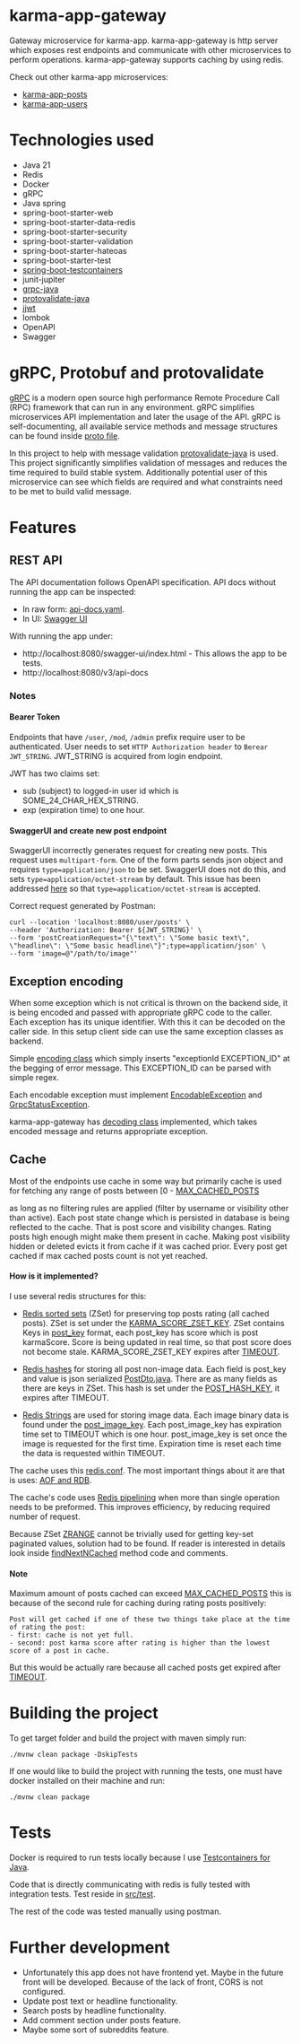 # karma-app-gateway

Gateway microservice for karma-app. karma-app-gateway is http server which exposes rest endpoints
and communicate with other microservices to perform operations. karma-app-gateway supports caching by using redis.

Check out other karma-app microservices:

- [karma-app-posts](https://github.com/msik-404/karma-app/tree/main/karma-app-posts)
- [karma-app-users](https://github.com/msik-404/karma-app/tree/main/karma-app-users)

# Technologies used

- Java 21
- Redis
- Docker
- gRPC
- Java spring
- spring-boot-starter-web
- spring-boot-starter-data-redis
- spring-boot-starter-security
- spring-boot-starter-validation
- spring-boot-starter-hateoas
- spring-boot-starter-test
- [spring-boot-testcontainers](https://spring.io/blog/2023/06/23/improved-testcontainers-support-in-spring-boot-3-1)
- junit-jupiter
- [grpc-java](https://github.com/grpc/grpc-java)
- [protovalidate-java](https://github.com/bufbuild/protovalidate-java)
- [jjwt](https://github.com/jwtk/jjwt#install-jdk-maven)
- lombok
- OpenAPI
- Swagger

# gRPC, Protobuf and protovalidate

[gRPC](https://grpc.io/) is a modern open source high performance Remote Procedure Call (RPC) framework that can run in
any environment. gRPC simplifies microservices API implementation and later the usage of the API. gRPC is
self-documenting,
all available service methods and message structures can be found
inside [proto file](https://github.com/msik-404/karma-app-posts/blob/main/src/main/proto/karma_app_posts.proto).

In this project to help with message validation [protovalidate-java](https://github.com/bufbuild/protovalidate-java) is
used.
This project significantly simplifies validation of messages and reduces the time required to build stable system.
Additionally potential user of this microservice can see which fields are required and what
constraints need to be met to build valid message.

# Features

## REST API

The API documentation follows OpenAPI specification. API docs without running the app can be inspected:

- In raw form: [api-docs.yaml](https://github.com/msik-404/karma-app-monolith/blob/main/api-docs.yaml).
- In UI: [Swagger UI](https://petstore.swagger.io/?url=https://raw.githubusercontent.com/msik-404/karma-app-monolith/main/api-docs.yaml)

With running the app under:

- http://localhost:8080/swagger-ui/index.html - This allows the app to be tests.
- http://localhost:8080/v3/api-docs

### Notes

#### Bearer Token

Endpoints that have `/user`, `/mod`, `/admin` prefix require user to be authenticated. User needs to set
`HTTP Authorization header` to `Berear JWT_STRING`. JWT_STRING is acquired from login endpoint.

JWT has two claims set:

- sub (subject) to logged-in user id which is SOME_24_CHAR_HEX_STRING.
- exp (expiration time) to one hour.

#### SwaggerUI and create new post endpoint

SwaggerUI incorrectly generates request for creating new posts. This request uses `multipart-form`. One of the form
parts
sends json object and requires `type=application/json` to be set. SwaggerUI does not do this, and
sets `type=application/octet-stream`
by default. This issue has been
addressed [here](https://github.com/msik-404/karma-app-monolith/blob/main/src/main/java/com/msik404/karmaapp/docs/SwaggerConfiguration.java#L32)
so that `type=application/octet-stream` is accepted.

Correct request generated by Postman:

```
curl --location 'localhost:8080/user/posts' \
--header 'Authorization: Bearer ${JWT_STRING}' \
--form 'postCreationRequest="{\"text\": \"Some basic text\", \"headline\": \"Some basic headline\"}";type=application/json' \
--form 'image=@"/path/to/image"'
```

## Exception encoding

When some exception which is not critical is thrown on the backend side, it is being encoded and passed with appropriate
gRPC code to the caller. Each exception has its unique identifier. With this it can be decoded on the caller side.
In this setup client side can use the same exception classes as backend.

Simple [encoding class](https://github.com/msik-404/karma-app-gateway/blob/main/src/main/java/com/msik404/karmaappgateway/grpc/client/encoding/ExceptionEncoder.java)
which simply inserts "exceptionId EXCEPTION_ID" at the begging of error message. This EXCEPTION_ID can be parsed with
simple regex.

Each encodable exception must
implement [EncodableException](https://github.com/msik-404/karma-app-gateway/blob/main/src/main/java/com/msik404/karmaappgateway/grpc/client/encoding/EncodableException.java)
and [GrpcStatusException](https://github.com/msik-404/karma-app-gateway/blob/main/src/main/java/com/msik404/karmaappgateway/grpc/client/exception/GrpcStatusException.java).

karma-app-gateway
has [decoding class](https://github.com/msik-404/karma-app-gateway/blob/main/src/main/java/com/msik404/karmaappgateway/grpc/client/encoding/ExceptionDecoder.java)
implemented, which takes encoded message and returns appropriate exception.

## Cache

Most of the endpoints use cache in some way but primarily cache is used for fetching any range of posts between [0 -
[MAX_CACHED_POSTS](https://github.com/msik-404/karma-app-gateway/blob/main/src/main/java/com/msik404/karmaappgateway/post/cache/PostRedisCache.java#L37)

as long as no filtering rules are applied (filter by username or visibility other than active). Each post state change
which is persisted in database is being reflected to the cache. That is post score and visibility changes. Rating posts
high enough might make them present in cache. Making post visibility hidden or deleted evicts it from cache if it was
cached prior. Every post get cached if max cached posts count is not yet reached.

#### How is it implemented?

I use several redis structures for this:

- [Redis sorted sets](https://redis.io/docs/data-types/sorted-sets/) (ZSet) for preserving top posts rating (all cached
  posts). ZSet is set under
  the [KARMA_SCORE_ZSET_KEY](https://github.com/msik-404/karma-app-gateway/blob/main/src/main/java/com/msik404/karmaappgateway/post/cache/PostRedisCache.java#L28).
  ZSet contains Keys
  in [post_key](https://github.com/msik-404/karma-app-gateway/blob/main/src/main/java/com/msik404/karmaappgateway/post/cache/PostRedisCache.java#L44)
  format, each post_key has score which is post karmaScore. Score is being updated in real time, so that post score does
  not become stale.
  KARMA_SCORE_ZSET_KEY expires
  after [TIMEOUT](https://github.com/msik-404/karma-app-gateway/blob/main/src/main/java/com/msik404/karmaappgateway/post/cache/PostRedisCache.java#L32).

- [Redis hashes](https://redis.io/docs/data-types/hashes/) for storing all post non-image data. Each field is post_key
  and value is json
  serialized [PostDto.java](https://github.com/msik-404/karma-app-gateway/blob/main/src/main/java/com/msik404/karmaappgateway/post/dto/PostDto.java).
  There are as many fields as there are keys in ZSet.
  This hash is set under
  the [POST_HASH_KEY](https://github.com/msik-404/karma-app-gateway/blob/main/src/main/java/com/msik404/karmaappgateway/post/cache/PostRedisCache.java#L29),
  it expires after TIMEOUT.

- [Redis Strings](https://redis.io/docs/data-types/strings/) are used for storing image data. Each image binary data is
  found under
  the [post_image_key](https://github.com/msik-404/karma-app-gateway/blob/main/src/main/java/com/msik404/karmaappgateway/post/cache/PostRedisCache.java#L49).
  Each post_image_key has expiration time set to TIMEOUT which is one hour. post_image_key
  is set once the image is requested for the first time. Expiration time is reset each
  time the data is requested within TIMEOUT.

The cache uses this [redis.conf](https://github.com/msik-404/karma-app-gateway/blob/main/redis.conf). The most important
things
about it are that is uses: [AOF and RDB](https://redis.io/docs/management/persistence/).

The cache's code uses [Redis pipelining](https://redis.io/docs/manual/pipelining/) when more than single operation needs
to
be preformed. This improves efficiency, by reducing required number of request.

Because ZSet [ZRANGE](https://redis.io/commands/zrange/) cannot be trivially used for getting key-set paginated values,
solution had to be found.
If reader is interested in details look
inside [findNextNCached](https://github.com/msik-404/karma-app-gateway/blob/main/src/main/java/com/msik404/karmaappgateway/post/cache/PostRedisCache.java#L195)
method code and comments.

#### Note

Maximum amount of posts cached can
exceed [MAX_CACHED_POSTS](https://github.com/msik-404/karma-app-gateway/blob/main/src/main/java/com/msik404/karmaappgateway/post/cache/PostRedisCache.java#L37)
this is because of the second rule for caching during rating posts positively:

```
Post will get cached if one of these two things take place at the time of rating the post:
- first: cache is not yet full.
- second: post karma score after rating is higher than the lowest score of a post in cache.
```

But this would be actually rare because all cached posts get expired
after [TIMEOUT](https://github.com/msik-404/karma-app-gateway/blob/main/src/main/java/com/msik404/karmaappgateway/post/cache/PostRedisCache.java#L32).

# Building the project

To get target folder and build the project with maven simply run:

```
./mvnw clean package -DskipTests
```

If one would like to build the project with running the tests, one must have docker installed on their machine and run:

```
./mvnw clean package
```

# Tests

Docker is required to run tests locally because I use [Testcontainers for Java](https://java.testcontainers.org/).

Code that is directly communicating with redis is fully tested with integration tests.
Test reside in [src/test](https://github.com/msik-404/karma-app-gateway/tree/main/src/test).

The rest of the code was tested manually using postman.

# Further development

- Unfortunately this app does not have frontend yet. Maybe in the future front will be developed. Because of the lack
  of front, CORS is not configured.
- Update post text or headline functionality.
- Search posts by headline functionality.
- Add comment section under posts feature.
- Maybe some sort of subreddits feature.